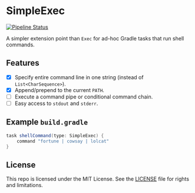 # SimpleExec

[![Pipeline Status](http://jenkins.log-g.co/buildStatus/icon?job=SimpleExec/master)](http://jenkins.log-g.co/job/SimpleExec/job/master/)

A simpler extension point than `Exec` for ad-hoc Gradle tasks that run shell commands.

## Features

- [x] Specify entire command line in one string (instead of `List<CharSequence>`).
- [x] Append/prepend to the current `PATH`.
- [ ] Execute a command pipe or conditional command chain.
- [ ] Easy access to `stdout` and `stderr`.

## Example `build.gradle`

```gradle
task shellCommand(type: SimpleExec) {
    command "fortune | cowsay | lolcat"
}
```

## License

This repo is licensed under the MIT License. See the [LICENSE](LICENSE.md) file for rights and limitations.
